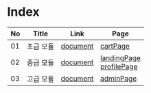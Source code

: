 # Index
|No|Title|Link|Page|
|-|-|-|-|
|01|초급 모듈|[document](./doc/C01)|[cartPage](https://basicnote-svw.github.io/HTML/cart2.html)|
|02|중급 모듈|[document](./doc/C02)|[landingPage](https://basicnote-svw.github.io/HTML/landingPage.html)<br>[profilePage](https://basicnote-svw.github.io/HTML/profilePage.html)|
|03|고급 모듈|[document](./doc/C03)|[adminPage](https://basicnote-svw.github.io/HTML/adminPage.html)|

